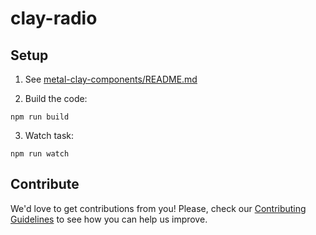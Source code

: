 # clay-radio

## Setup

1. See [metal-clay-components/README.md](https://github.com/metal/metal-clay-components/blob/master/README.md)

2. Build the code:

  ```
  npm run build
  ```

3. Watch task:

  ```
  npm run watch
  ```

## Contribute

We'd love to get contributions from you! Please, check our [Contributing Guidelines](https://github.com/metal/metal-clay-components/blob/master/CONTRIBUTING.md) to see how you can help us improve.
